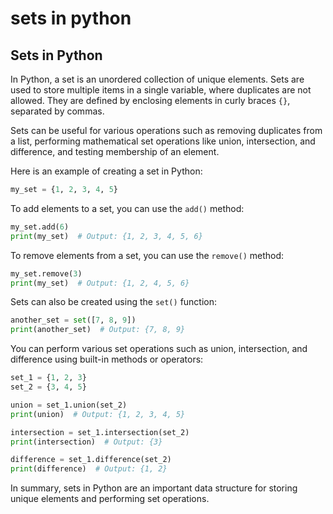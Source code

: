 # sets in python

## Sets in Python

In Python, a set is an unordered collection of unique elements. Sets are used to store multiple items in a single variable, where duplicates are not allowed. They are defined by enclosing elements in curly braces `{}`, separated by commas.

Sets can be useful for various operations such as removing duplicates from a list, performing mathematical set operations like union, intersection, and difference, and testing membership of an element.

Here is an example of creating a set in Python:

```python
my_set = {1, 2, 3, 4, 5}

```

To add elements to a set, you can use the `add()` method:

```python
my_set.add(6)
print(my_set)  # Output: {1, 2, 3, 4, 5, 6}

```

To remove elements from a set, you can use the `remove()` method:

```python
my_set.remove(3)
print(my_set)  # Output: {1, 2, 4, 5, 6}

```

Sets can also be created using the `set()` function:

```python
another_set = set([7, 8, 9])
print(another_set)  # Output: {7, 8, 9}

```

You can perform various set operations such as union, intersection, and difference using built-in methods or operators:

```python
set_1 = {1, 2, 3}
set_2 = {3, 4, 5}

union = set_1.union(set_2)
print(union)  # Output: {1, 2, 3, 4, 5}

intersection = set_1.intersection(set_2)
print(intersection)  # Output: {3}

difference = set_1.difference(set_2)
print(difference)  # Output: {1, 2}

```

In summary, sets in Python are an important data structure for storing unique elements and performing set operations.